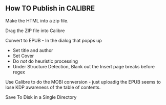 How TO Publish in CALIBRE
-------------------------

Make the HTML into a zip file.

Drag the ZIP file into Calibre

Convert to EPUB - In the dialog that popps up
-  Set title and author
-  Set Cover
-  Do *not* do heuristic processing
-  Under Structure Detection, Blank out the Insert page breaks before regex

Use Calibre to do the MOBI conversion - just uploadig the EPUB seems
to lose KDP awareness of the table of contents.

Save To Disk in a Single Directory

